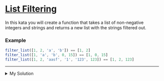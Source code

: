 # [List Filtering](https://www.codewars.com/kata/53dbd5315a3c69eed20002dd)

In this kata you will create a function that takes a list of non-negative integers and strings and returns a new list
with the strings filtered out.

### Example

```js
filter_list([1, 2, 'a', 'b']) == [1, 2]
filter_list([1, 'a', 'b', 0, 15]) == [1, 0, 15]
filter_list([1, 2, 'aasf', '1', '123', 123]) == [1, 2, 123]
```

---

<details><summary>My Solution</summary>

```js
function filter_list(l) {
  // Filter the input array to include only elements of type 'number'
  return l.filter(e => {
    return typeof e === 'number'
  })
}
```

</details>
